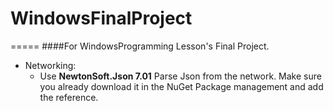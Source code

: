 # WindowsFinalProject

=====
####For WindowsProgramming Lesson's Final Project.




- Networking: 
	* Use **NewtonSoft.Json 7.01** Parse Json from the network. Make sure you already download it in the NuGet Package management and add the reference.
	